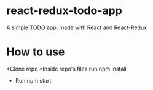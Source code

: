 # react-redux-todo-app
A simple TODO app, made with React and React-Redux
# How to use
*Clone repo
*Inside repo's files run npm install
* Run npm start
